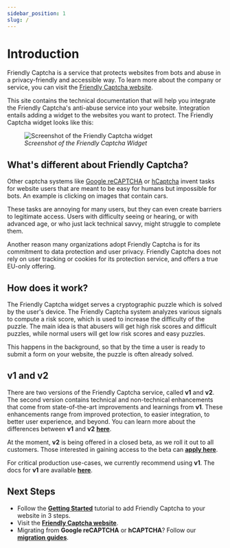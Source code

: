 ```yaml
---
sidebar_position: 1
slug: /
---
```


# Introduction

Friendly Captcha is a service that protects websites from bots and abuse in a privacy-friendly and accessible way. To learn more about the company or service, you can visit the [Friendly Captcha website](https://friendlycaptcha.com).

This site contains the technical documentation that will help you integrate the Friendly Captcha's anti-abuse service into your website. Integration entails adding a widget to the websites you want to protect. The Friendly Captcha widget looks like this:

<figure style={{ textAlign: 'center' }}>
    <img src="/img/widget-v2-ready.png" alt="Screenshot of the Friendly Captcha widget" />
    <figcaption><i>Screenshot of the Friendly Captcha Widget</i></figcaption>
</figure>

## What's different about Friendly Captcha?

Other captcha systems like [Google reCAPTCHA](https://en.wikipedia.org/wiki/ReCAPTCHA) or [hCaptcha](https://hcaptcha.com) invent tasks for website users that are meant to be easy for humans but impossible for bots. An example is clicking on images that contain cars.

These tasks are annoying for many users, but they can even create barriers to legitimate access. Users with difficulty seeing or hearing, or with advanced age, or who just lack technical savvy, might struggle to complete them.

Another reason many organizations adopt Friendly Captcha is for its commitment to data protection and user privacy. Friendly Captcha does not rely on user tracking or cookies for its protection service, and offers a true EU-only offering.

## How does it work?

The Friendly Captcha widget serves a cryptographic puzzle which is solved by the user's device. The Friendly Captcha system analyzes various signals to compute a risk score, which is used to increase the difficulty of the puzzle. The main idea is that abusers will get high risk scores and difficult puzzles, while normal users will get low risk scores and easy puzzles.

This happens in the background, so that by the time a user is ready to submit a form on your website, the puzzle is often already solved.

## v1 and v2

There are two versions of the Friendly Captcha service, called **v1** and **v2**. The second version contains technical and non-technical enhancements that come from state-of-the-art improvements and learnings from **v1**. These enhancements range from improved protection, to easier integration, to better user experience, and beyond. You can learn more about the differences between **v1** and **v2** [**here**](./guides/upgrading-from-v1/why-upgrade).

At the moment, **v2** is being offered in a closed beta, as we roll it out to all customers. Those interested in gaining access to the beta can [**apply here**](./guides/upgrading-from-v1/why-upgrade#how-do-i-upgrade).

For critical production use-cases, we currently recommend using **v1**. The docs for **v1** are available [**here**](/docs/v1).

## Next Steps

- Follow the [**Getting Started**](./getting-started) tutorial to add Friendly Captcha to your website in 3 steps.
- Visit the [**Friendly Captcha website**](https://friendlycaptcha.com).
- Migrating from **Google reCAPTCHA** or **hCAPTCHA**? Follow our [**migration guides**](./guides).
